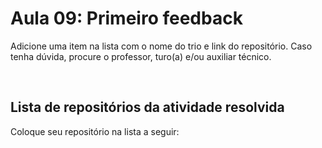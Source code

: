 # Aula 09: Primeiro feedback

Adicione uma item na lista com o nome do trio e link do repositório. Caso tenha dúvida, procure o professor, turo(a) e/ou auxiliar técnico.

<br>

## Lista de repositórios da atividade resolvida

Coloque seu repositório na lista a seguir: